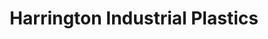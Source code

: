 ---
title: "Harrington Industrial Plastics"
url: /boise/harrington-industrial-plastics/
shop: shop
---